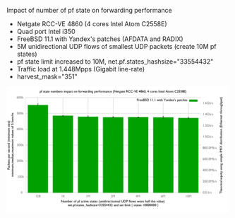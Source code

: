 Impact of number of pf state on forwarding performance
  - Netgate RCC-VE 4860 (4 cores Intel Atom C2558E)
  - Quad port Intel i350
  - FreeBSD 11.1 with Yandex's patches (AFDATA and RADIX)
  - 5M unidirectional UDP flows of smallest UDP packets (create 10M pf states)
  - pf state limit increased to 10M, net.pf.states_hashsize="33554432"
  - Traffic load at 1.448Mpps (Gigabit line-rate)
  - harvest_mask="351"

![Impact of 10M flows/pf state with pf on FreeBSD 11.1-yandex](graph.png)

